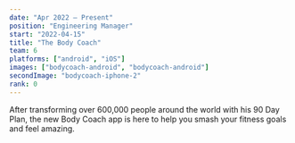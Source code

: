 ```yaml
---
date: "Apr 2022 – Present"
position: "Engineering Manager"
start: "2022-04-15"
title: "The Body Coach"
team: 6
platforms: ["android", "iOS"]
images: ["bodycoach-android", "bodycoach-android"]
secondImage: "bodycoach-iphone-2"
rank: 0
---
```

After transforming over 600,000 people around the world with his 90 Day Plan, the new Body Coach app is here to help you smash your fitness goals and feel amazing.

